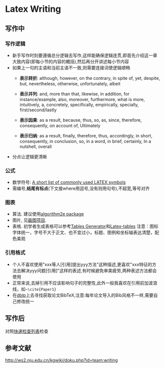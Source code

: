 # Latex Writing

## 写作中
### 写作逻辑
- 新手写作时刻要遵循总分逻辑去写作,这样能确保逻辑连贯,即首先介绍这一章大致内容(即每小节的内容的概括),然后再分开讲述每小节内容
- 如果上一句的主语和当前主语不一致,则需要连接词使逻辑顺畅
    - **表示转折**: although, however, on the contrary, in spite of, yet, despite, but, nevertheless, otherwise, unfortunately, albeit

    - **表示并列**: and, more than that, likewise, in addition, for instance/example, also, moreover, furthermore, what is more, intuitively, a, concretely, specifically, empirically, specially, first/second/lastly

    - **表示因果**: as a result, because, thus, so, as, since, therefore, consequently, on account of, Ultimately

    - **表示归纳**: as a result, finally, therefore, thus, accordingly, in short, consequently, in conclusion, so, in a word, in brief, certainly, In a nutshell, overall
- 分点让逻辑更清晰

### 公式
- 数学符号: [A short list of commonly used LATEX symbols](https://artofproblemsolving.com/wiki/index.php/LaTeX:Symbols)
- 需编号,**结尾有标点**(下文接where用逗号,没有则用句号),不超宽,等号对齐

### 图表
- 算法. 建议使用[algorithm2e package](https://www.ctan.org/pkg/algorithm2e)
- 图片, 见[画图项目](https://github.com/Josehokec/python_figure).
- 表格. 初学者生成表格可以参考[Tables Generator](https://www.tablesgenerator.com)和[Latex-tables](https://www.latex-tables.com)
注意：图标字体统一，字号不大于正文、也不宜过小，标题、图例和坐标轴表达清楚，配色美观

### 引用格式
- 个人不喜欢使用"xxx等人[引用]提出yyy方法"这种描述,更喜欢"xxx特征的方法去解决yyy问题[引用]"这样的表述,有时候避免审美疲劳,两种表述方法都会使用
- 正常来说,去掉引用不应该影响句子的完整性,此外一般我喜欢在引用前加波浪线，如`~\cite{Paper1}`
- 在[dblp](https://dblp.org/)上去寻找获取论文BibTeX,注意:每年论文导入的Bib风格不一样,需要自己修改统一

## 写作后
对照[快速检查列表](check_list.md)检查

## 参考文献
http://ws2.nju.edu.cn/kgwiki/doku.php?id=team:writing
